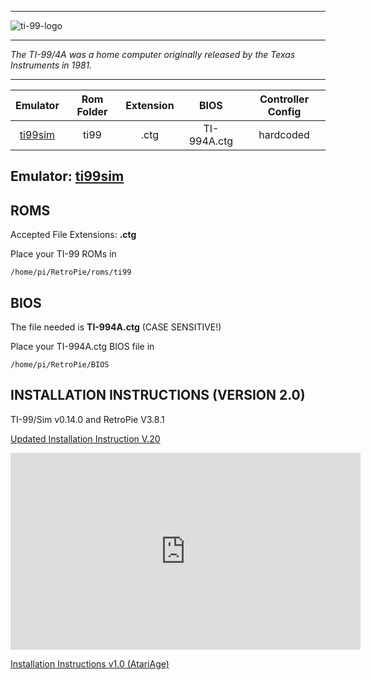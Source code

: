 ***
![ti-99-logo](https://cloud.githubusercontent.com/assets/10035308/15901958/cd2fe5dc-2d62-11e6-9c22-7213d37ebc89.png)
***
_The TI-99/4A was a home computer originally released by the Texas Instruments in 1981._
***

| Emulator | Rom Folder | Extension | BIOS |  Controller Config |
| :---: | :---: | :---: | :---: | :---: |
| [ti99sim](http://www.mrousseau.org/programs/ti99sim/) | ti99  | .ctg | TI-994A.ctg | hardcoded |

## Emulator: [ti99sim](http://www.mrousseau.org/programs/ti99sim/)

## ROMS
Accepted File Extensions: **.ctg**

Place your TI-99 ROMs in
```
/home/pi/RetroPie/roms/ti99
```

## BIOS

The file needed is **TI-994A.ctg** (CASE SENSITIVE!)

Place your TI-994A.ctg BIOS file in
```
/home/pi/RetroPie/BIOS
```

## INSTALLATION INSTRUCTIONS (VERSION 2.0)
TI-99/Sim v0.14.0 and RetroPie V3.8.1

[Updated Installation Instruction V.20](http://www.globeron.com/freedownload/services/TI99/TI-99-Sim-Installation-on-RaspberryPI2ModelB-RetroPieV381-DocV2.pdf)

<iframe width="560" height="315" src="https://www.youtube-nocookie.com/embed/3BT6eXlbO-Q" title="TI-99/4A on the RetroPie (using TI-99/Sim) - Setup and installation" frameborder="0" allow="accelerometer; autoplay; clipboard-write; encrypted-media; gyroscope; picture-in-picture; allowfullscreen"></iframe>

[Installation Instructions v1.0 (AtariAge)](http://atariage.com/forums/topic/250767-how-to-install-ti-994a-ti-99sim-on-retropie-v36-raspberry-pi2-or-pi3/#entry3491795)

